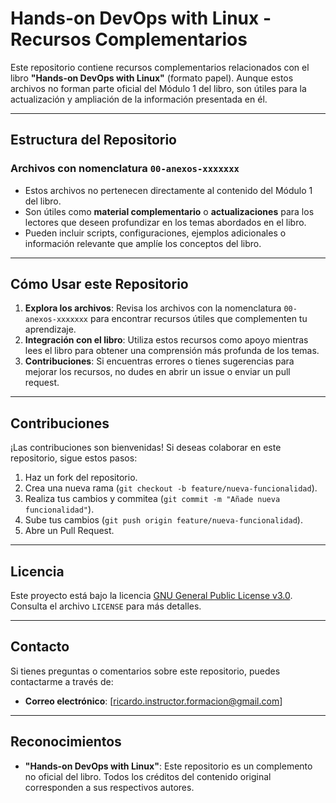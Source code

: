 # Hands-on DevOps with Linux - Recursos Complementarios

Este repositorio contiene recursos complementarios relacionados con el libro **"Hands-on DevOps with Linux"** (formato papel). Aunque estos archivos no forman parte oficial del Módulo 1 del libro, son útiles para la actualización y ampliación de la información presentada en él.

---

## Estructura del Repositorio

### Archivos con nomenclatura `00-anexos-xxxxxxx`
- Estos archivos no pertenecen directamente al contenido del Módulo 1 del libro.
- Son útiles como **material complementario** o **actualizaciones** para los lectores que deseen profundizar en los temas abordados en el libro.
- Pueden incluir scripts, configuraciones, ejemplos adicionales o información relevante que amplíe los conceptos del libro.

---

## Cómo Usar este Repositorio

1. **Explora los archivos**: Revisa los archivos con la nomenclatura `00-anexos-xxxxxxx` para encontrar recursos útiles que complementen tu aprendizaje.
2. **Integración con el libro**: Utiliza estos recursos como apoyo mientras lees el libro para obtener una comprensión más profunda de los temas.
3. **Contribuciones**: Si encuentras errores o tienes sugerencias para mejorar los recursos, no dudes en abrir un issue o enviar un pull request.

---

## Contribuciones

¡Las contribuciones son bienvenidas! Si deseas colaborar en este repositorio, sigue estos pasos:

1. Haz un fork del repositorio.
2. Crea una nueva rama (`git checkout -b feature/nueva-funcionalidad`).
3. Realiza tus cambios y commitea (`git commit -m "Añade nueva funcionalidad"`).
4. Sube tus cambios (`git push origin feature/nueva-funcionalidad`).
5. Abre un Pull Request.

---

## Licencia

Este proyecto está bajo la licencia [GNU General Public License v3.0](LICENSE). Consulta el archivo `LICENSE` para más detalles.

---

## Contacto

Si tienes preguntas o comentarios sobre este repositorio, puedes contactarme a través de:

- **Correo electrónico**: [ricardo.instructor.formacion@gmail.com]

---

## Reconocimientos

- **"Hands-on DevOps with Linux"**: Este repositorio es un complemento no oficial del libro. Todos los créditos del contenido original corresponden a sus respectivos autores.
